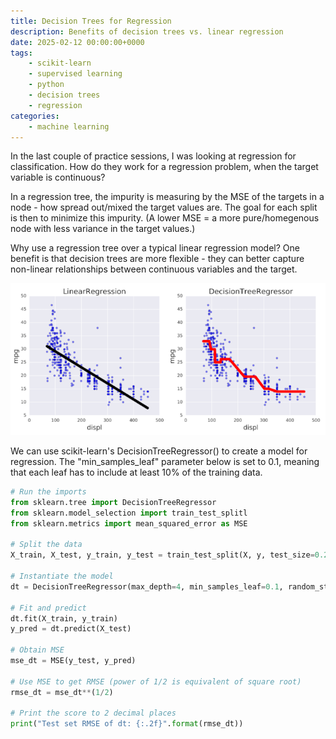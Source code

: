 ```yaml
---
title: Decision Trees for Regression
description: Benefits of decision trees vs. linear regression
date: 2025-02-12 00:00:00+0000
tags: 
    - scikit-learn
    - supervised learning
    - python
    - decision trees
    - regression
categories:
    - machine learning
---
```


In the last couple of practice sessions, I was looking at regression for classification. How do they work for a regression problem, when the target variable is continuous? 

In a regression tree, the impurity is measuring by the MSE of the targets in a node - how spread out/mixed the target values are. The goal for each split is then to minimize this impurity. (A lower MSE = a more pure/homegenous node with less variance in the target values.)

Why use a regression tree over a typical linear regression model? One benefit is that decision trees are more flexible - they can better capture non-linear relationships between continuous variables and the target. 

![DataCamp: Linear Regression vs Decision Tree](linear_vs_dt.png)

We can use scikit-learn's DecisionTreeRegressor() to create a model for regression. The "min_samples_leaf" parameter below is set to 0.1, meaning that each leaf has to include at least 10% of the training data. 

```python
# Run the imports
from sklearn.tree import DecisionTreeRegressor
from sklearn.model_selection import train_test_splitl
from sklearn.metrics import mean_squared_error as MSE

# Split the data
X_train, X_test, y_train, y_test = train_test_split(X, y, test_size=0.2, random_state=99)

# Instantiate the model
dt = DecisionTreeRegressor(max_depth=4, min_samples_leaf=0.1, random_state=99)

# Fit and predict
dt.fit(X_train, y_train)
y_pred = dt.predict(X_test)

# Obtain MSE
mse_dt = MSE(y_test, y_pred)

# Use MSE to get RMSE (power of 1/2 is equivalent of square root)
rmse_dt = mse_dt**(1/2)

# Print the score to 2 decimal places
print("Test set RMSE of dt: {:.2f}".format(rmse_dt))
```

